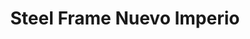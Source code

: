 ---
title: "Steel Frame Nuevo Imperio"
url: /general-belgrano/steel-frame-nuevo-imperio/
shop: Supermarkt
---